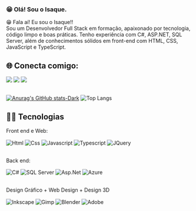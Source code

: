 
### 😁 Olá! Sou o Isaque.
😁 Fala aí! Eu sou o Isaque!!<br>
Sou um Desenvolvedor Full Stack em formação, apaixonado por tecnologia, código limpo e boas práticas. Tenho experiência com C#, ASP.NET, SQL Server, além de conhecimentos sólidos em front-end com HTML, CSS, JavaScript e TypeScript.


## 🌐 Conecta comigo:
<div> <a href="https://www.instagram.com/isaquebraz17/" target="_blank"><img src="https://img.shields.io/badge/-Instagram-%23E4405F?style=for-the-badge&logo=instagram&logoColor=white" /></a> <a href="mailto:Isaquebraz2018@gmail.com"><img src="https://img.shields.io/badge/-Gmail-%23333?style=for-the-badge&logo=gmail&logoColor=white" /></a> <a href="https://www.linkedin.com/in/isaque-de-oliveira-braz-7a6a75302" target="_blank"><img src="https://img.shields.io/badge/-LinkedIn-%230077B5?style=for-the-badge&logo=linkedin&logoColor=white" /></a> </div><br>


[![Anurag's GitHub stats-Dark](https://github-readme-stats.vercel.app/api?username=IsaqueBraz17&show_icons=true&theme=radical#gh-dark-mode-only)](https://github.com/anuraghazra/github-readme-stats#gh-dark-mode-only)
![Top Langs](https://github-readme-stats.vercel.app/api/top-langs/?username=IsaqueBraz17&layout=compact)

## 👨‍💻 Tecnologias 

Front end e Web:
<div style="display: inline_block">
  <img align="center" alt="Html" src="https://img.shields.io/badge/HTML5-E34F26?style=for-the-badge&logo=html5&logoColor=white" />
  <img align="center" alt="Css" src="https://img.shields.io/badge/CSS3-1572B6?style=for-the-badge&logo=css3&logoColor=white" />
  <img align="center" alt="Javascript" src="https://img.shields.io/badge/JavaScript-F7DF1E?style=for-the-badge&logo=javascript&logoColor=black"/>
  <img align="center" alt="Typescript" src="https://img.shields.io/badge/TypeScript-007ACC?style=for-the-badge&logo=typescript&logoColor=white" />
  <img align="center" alt="JQuery" src="https://img.shields.io/badge/jQuery-0769AD?style=for-the-badge&logo=jquery&logoColor=white"/>
</div><br/>

Back end:
<div style="display: inline_block">
  <img align="center" alt="C#" src="https://img.shields.io/badge/C%23-239120?style=for-the-badge&logo=c-sharp&logoColor=white" />
  <img align="center" alt="SQL Server" src="https://img.shields.io/badge/Microsoft_SQL_Server-CC2927?style=for-the-badge&logo=microsoft-sql-server&logoColor=white" />
  <img align="center" alt="Asp.Net" src="https://img.shields.io/badge/.NET-5C2D91?style=for-the-badge&logo=.net&logoColor=white" />
  <img align="center" alt="Azure" src="https://img.shields.io/badge/Microsoft_Azure-0089D6?style=for-the-badge&logo=microsoft-azure&logoColor=white" />
</div><br/>

Design Gráfico + Web Design + Design 3D
<div style="display: inline_block">
  <img align="center" alt="Inkscape" src="https://img.shields.io/badge/Inkscape-000000?style=for-the-badge&logo=Inkscape&logoColor=white" />
  <img align="center" alt="Gimp" src="https://img.shields.io/badge/gimp-5C5543?style=for-the-badge&logo=gimp&logoColor=white" />
  <img align="center" alt="Blender" src="https://img.shields.io/badge/blender-%23F5792A.svg?style=for-the-badge&logo=blender&logoColor=white" />
   <img align="center" alt="Adobe" src="https://aleen42.github.io/badges/src/after_effects.svg" />
</div><br/>



 






   
   
   

  






